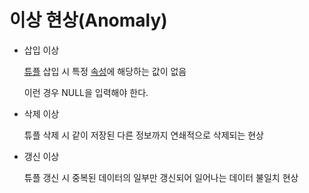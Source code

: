 # 이상 현상(Anomaly)

- 삽입 이상
	
	[튜플](ComputerScience/DataBase/Tuple) 삽입 시 특정 [속성](Attribute)에 해당하는 값이 없음
	
	이런 경우 NULL을 입력해야 한다.
	
- 삭제 이상
	
	튜플 삭제 시 같이 저장된 다른 정보까지 연쇄적으로 삭제되는 현상
	
- 갱신 이상
	
	튜플 갱신 시 중복된 데이터의 일부만 갱신되어 일어나는 데이터 불일치 현상